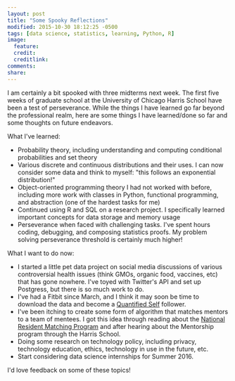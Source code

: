 ```yaml
---
layout: post
title: "Some Spooky Reflections"
modified: 2015-10-30 18:12:25 -0500
tags: [data science, statistics, learning, Python, R]
image:
  feature: 
  credit: 
  creditlink: 
comments: 
share: 
---
```


I am certainly a bit spooked with three midterms next week. The first five weeks of graduate school at the University of Chicago Harris School have been a test of perseverance. While the things I have learned go far beyond the professional realm, here are some things I have learned/done so far and some thoughts on future endeavors. 

What I've learned:

* Probability theory, including understanding and computing conditional probabilities and set theory
* Various discrete and continuous distributions and their uses. I can now consider some data and think to myself: "this follows an exponential distribution!"
* Object-oriented programming theory I had not worked with before, including more work with classes in Python, functional programming, and abstraction (one of the hardest tasks for me)
* Continued using R and SQL on a research project. I specifically learned important concepts for data storage and memory usage
* Perseverance when faced with challenging tasks. I've spent hours coding, debugging, and composing statistics proofs. My problem solving perseverance threshold is certainly much higher!

What I want to do now:

* I started a little pet data project on social media discussions of various controversial health issues (think GMOs, organic food, vaccines, etc) that has gone nowhere. I've toyed with Twitter's API and set up Postgress, but there is so much work to do.
* I've had a Fitbit since March, and I think it may soon be time to download the data and become a [Quantified Self](http://quantifiedself.com/) follower.
* I've been itching to create some form of algorithm that matches mentors to a team of mentees. I got this idea through reading about the [National Resident Matching Program](http://www.nrmp.org/) and after hearing about the Mentorship program through the Harris School. 
* Doing some research on technology policy, including privacy, technology education, ethics, technology in use in the future, etc.
* Start considering data science internships for Summer 2016.

I'd love feedback on some of these topics!